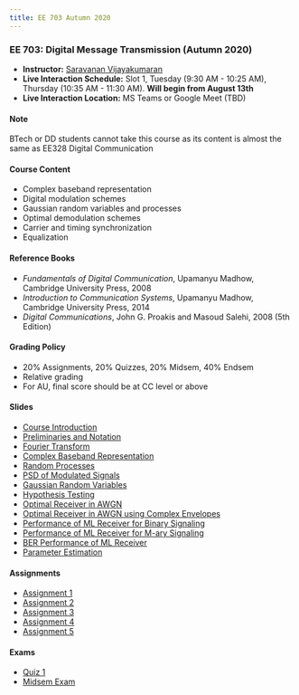 ```yaml
---
title: EE 703 Autumn 2020
---
```



### EE 703: Digital Message Transmission (Autumn 2020)
  - **Instructor:** [Saravanan Vijayakumaran](http://www.ee.iitb.ac.in/~sarva)
  - **Live Interaction Schedule:** Slot 1, Tuesday (9:30 AM - 10:25 AM), Thursday (10:35 AM - 11:30 AM). **Will begin from August 13th**
  - **Live Interaction Location:** MS Teams or Google Meet (TBD)

#### Note

BTech or DD students cannot take this course as its content is almost the same as EE328 Digital Communication

#### Course Content

  - Complex baseband representation
  - Digital modulation schemes
  - Gaussian random variables and processes
  - Optimal demodulation schemes
  - Carrier and timing synchronization
  - Equalization


#### Reference Books

  - *Fundamentals of Digital Communication*, Upamanyu Madhow, Cambridge University Press, 2008
  - *Introduction to Communication Systems*, Upamanyu Madhow, Cambridge University Press, 2014
  - *Digital Communications*, John G. Proakis and Masoud Salehi, 2008 (5th Edition)

#### Grading Policy
  - 20% Assignments, 20% Quizzes, 20% Midsem, 40% Endsem
  - Relative grading
  - For AU, final score should be at CC level or above

#### Slides
  - [Course Introduction](/courses/EE703/2020/slides/Outline.pdf)
  - [Preliminaries and Notation](/courses/EE703/2020/slides/Preliminaries.pdf)
  - [Fourier Transform](/courses/EE703/2020/slides/FourierTransform.pdf)
  - [Complex Baseband Representation](/courses/EE703/2020/slides/ComplexBaseband.pdf)
  - [Random Processes](/courses/EE703/2020/slides/RandomProcesses.pdf)
  - [PSD of Modulated Signals](/courses/EE703/2020/slides/PSDofModulatedSignals.pdf)
  - [Gaussian Random Variables](/courses/EE703/2020/slides/GaussianRV.pdf)
  - [Hypothesis Testing](/courses/EE703/2020/slides/HypothesisTesting.pdf)
  - [Optimal Receiver in AWGN](/courses/EE703/2020/slides/OptimalReceiverInAWGN.pdf)
  - [Optimal Receiver in AWGN using Complex Envelopes](/courses/EE703/2020/slides/OptimalReceiverInAWGNComplex.pdf)
  - [Performance of ML Receiver for Binary Signaling](/courses/EE703/2020/slides/PerfMLBinarySignaling.pdf)
  - [Performance of ML Receiver for M-ary Signaling](/courses/EE703/2020/slides/PerfMLMarySignaling.pdf)
  - [BER Performance of ML Receiver](/courses/EE703/2020/slides/BERPerfOfML.pdf)
  - [Parameter Estimation](/courses/EE703/2020/slides/ParameterEstimation.pdf)

#### Assignments
  - [Assignment 1](/courses/EE703/2020/assignments/assignment1.pdf)
  - [Assignment 2](/courses/EE703/2020/assignments/assignment2.pdf)
  - [Assignment 3](/courses/EE703/2020/assignments/assignment3.pdf)
  - [Assignment 4](/courses/EE703/2020/assignments/assignment4.pdf)
  - [Assignment 5](/courses/EE703/2020/assignments/assignment5.pdf)

#### Exams
  - [Quiz 1](/courses/EE703/2020/exams/quiz1.pdf)
  - [Midsem Exam](/courses/EE703/2020/exams/midsem.pdf)